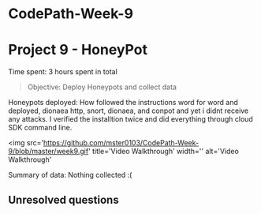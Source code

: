 # CodePath-Week-9

# Project 9 - HoneyPot

Time spent: 3 hours spent in total

> Objective: Deploy Honeypots and collect data

Honeypots deployed: How followed the instructions word for word and deployed, dionaea http, snort, dionaea, and conpot and yet i didnt receive any attacks. I verified the installtion twice and did everything through cloud SDK command line.

<img src='https://github.com/mster0103/CodePath-Week-9/blob/master/week9.gif' title='Video Walkthrough' width='' alt='Video Walkthrough' 

Summary of data: Nothing collected :(


## Unresolved questions
